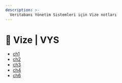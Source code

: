 ```yaml
---
description: >-
  Veritabanı Yönetim Sistemleri için Vize notları
---
```


# 📅 Vize \| VYS

<!--YPackage.YGitbookIntegration-tarafından-otomatik-oluşturulmuştur-->

- [ch1](ch1.pdf)
- [ch2](ch2.pdf)
- [ch3](ch3.pdf)
- [ch4](ch4.pdf)
- [ch6](ch6.pdf)

<!--YPackage.YGitbookIntegration-tarafından-otomatik-oluşturulmuştur-->
